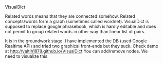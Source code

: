 VisualDict

Related words means that they are connected somehow. Related concepts/words form a graph (sometimes called wordnet).
VisualDict is supposed to replace google phrasebook, which is hardly editable and does not permit to group related words in other way than linear list of pairs.

It is in the groundwork stage. I have implemented the DB (used Google Realtime API) and tried two graphical front-ends but they suck.
Check demo at http://valtih1978.github.io/VisualDict
You can add/remove nodes. We need to visualize this.
